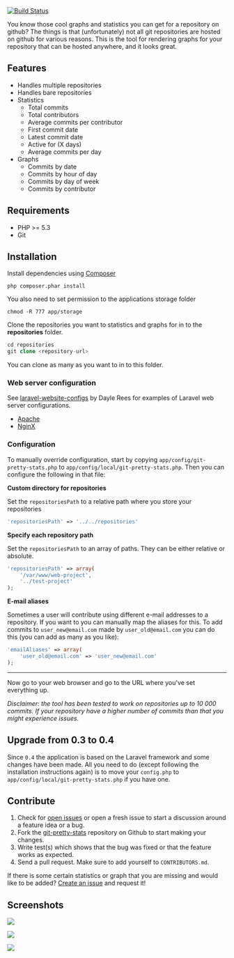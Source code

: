 [![Build Status](https://api.travis-ci.org/modess/git-pretty-stats.png)](https://travis-ci.org/modess/git-pretty-stats)

You know those cool graphs and statistics you can get for a repository on github? The things is that (unfortunately) not all git repositories are hosted on github for various reasons. This is the tool for rendering graphs for your repository that can be hosted anywhere, and it looks great.

## Features

* Handles multiple repositories
* Handles bare repositories
* Statistics
  - Total commits
  - Total contributors
  - Average commits per contributor
  - First commit date
  - Latest commit date
  - Active for (X days)
  - Average commits per day
* Graphs
  - Commits by date
  - Commits by hour of day
  - Commits by day of week
  - Commits by contributor

## Requirements

* PHP >= 5.3
* Git

## Installation

Install dependencies using [Composer](http://getcomposer.org/)

    php composer.phar install

You also need to set permission to the applications storage folder

    chmod -R 777 app/storage

Clone the repositories you want to statistics and graphs for in to the **repositories** folder.
```php
cd repositories
git clone <repository-url>
```
You can clone as many as you want to in to this folder.

### Web server configuration

See [laravel-website-configs](https://github.com/daylerees/laravel-website-configs) by Dayle Rees for examples of Laravel web server configurations.

* [Apache](https://github.com/daylerees/laravel-website-configs/blob/master/apache.conf)
* [NginX](https://github.com/daylerees/laravel-website-configs/blob/master/nginx.conf)

### Configuration
To manually override configuration, start by copying `app/config/git-pretty-stats.php` to `app/config/local/git-pretty-stats.php`. Then you can configure the following in that file:

**Custom directory for repositories**

Set the `repositoriesPath` to a relative path where you store your repositories
```php
'repositoriesPath' => '../../repositories'
```
**Specify each repository path**

Set the `repositoriesPath` to an array of paths. They can be either relative or absolute.
```php
'repositoriesPath' => array(
    '/var/www/web-project',
    '../test-project'
);
```

**E-mail aliases**

Sometimes a user will contribute using different e-mail addresses to a repository. If you want to you can manually map the aliases for this. To add commits to `user_new@email.com` made by `user_old@email.com` you can do this (you can add as many as you like):
```php
'emailAliases' => array(
    'user_old@email.com' => 'user_new@email.com'
);
```

***

Now go to your web browser and go to the URL where you've set everything up.

*Disclaimer: the tool has been tested to work on repositories up to 10 000 commits. If your repository have a higher number of commits than that you might experience issues.*

## Upgrade from 0.3 to 0.4

Since `0.4` the application is based on the Laravel framework and some changes have been made. All you need to do (except following the installation instructions again) is to move your `config.php` to `app/config/local/git-pretty-stats.php` if you have one.

## Contribute

1. Check for [open issues](https://github.com/modess/git-pretty-stats/issues) or open a fresh issue to start a discussion around a feature idea or a bug.
2. Fork the [git-pretty-stats](https://github.com/modess/git-pretty-stats) repository on Github to start making your changes.
3. Write test(s) which shows that the bug was fixed or that the feature works as expected.
5. Send a pull request. Make sure to add yourself to `CONTRIBUTORS.md`.

If there is some certain statistics or graph that you are missing and would like to be added? [Create an issue](https://github.com/modess/git-pretty-stats/issues/new) and request it!

## Screenshots
![](https://modess.github.io/git-pretty-stats/statistics-0.5.png)

![](https://modess.github.io/git-pretty-stats/commit-activity-0.5.png)

![](https://modess.github.io/git-pretty-stats/contributors-0.5.png)


